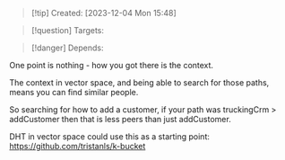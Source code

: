 
>[!tip] Created: [2023-12-04 Mon 15:48]

>[!question] Targets: 

>[!danger] Depends: 

One point is nothing - how you got there is the context.

The context in vector space, and being able to search for those paths, means you can find similar people.

So searching for how to add a customer, if your path was truckingCrm > addCustomer then that is less peers than just addCustomer.

DHT in vector space could use this as a starting point: https://github.com/tristanls/k-bucket